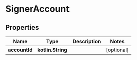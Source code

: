 
# SignerAccount

## Properties
Name | Type | Description | Notes
------------ | ------------- | ------------- | -------------
**accountId** | **kotlin.String** |  |  [optional]




